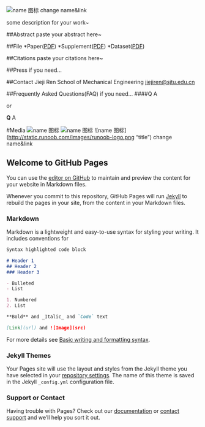 
![name 图标](http://static.runoob.com/images/runoob-logo.png)
change name&link

some description for your work~



##Abstract
paste your abstract here~




##File
*Paper([PDF](ww.baidu.com))
*Supplement([PDF](ww.baidu.com))
*Dataset([PDF](ww.baidu.com))




##Citations
paste your citations here~




##Press
if you need...




##Contact
Jieji Ren
School of Mechanical Engineering
jiejiren@sjtu.edu.cn




##Frequently Asked Questions(FAQ)
if you need...
####Q
A

or

**Q**
A





#Media
![name 图标](http://static.runoob.com/images/runoob-logo.png)
![name 图标](http://static.runoob.com/images/runoob-logo.png)
![name 图标](http://static.runoob.com/images/runoob-logo.png “title”)
change name&link


## Welcome to GitHub Pages

You can use the [editor on GitHub](https://github.com/LoieSun/LoieSun.github.io/edit/main/index.md) to maintain and preview the content for your website in Markdown files.

Whenever you commit to this repository, GitHub Pages will run [Jekyll](https://jekyllrb.com/) to rebuild the pages in your site, from the content in your Markdown files.

### Markdown

Markdown is a lightweight and easy-to-use syntax for styling your writing. It includes conventions for

```markdown
Syntax highlighted code block

# Header 1
## Header 2
### Header 3

- Bulleted
- List

1. Numbered
2. List

**Bold** and _Italic_ and `Code` text

[Link](url) and ![Image](src)
```

For more details see [Basic writing and formatting syntax](https://docs.github.com/en/github/writing-on-github/getting-started-with-writing-and-formatting-on-github/basic-writing-and-formatting-syntax).

### Jekyll Themes

Your Pages site will use the layout and styles from the Jekyll theme you have selected in your [repository settings](https://github.com/LoieSun/LoieSun.github.io/settings/pages). The name of this theme is saved in the Jekyll `_config.yml` configuration file.

### Support or Contact

Having trouble with Pages? Check out our [documentation](https://docs.github.com/categories/github-pages-basics/) or [contact support](https://support.github.com/contact) and we’ll help you sort it out.
